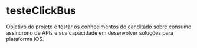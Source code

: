 # testeClickBus
 Objetivo do projeto é testar os conhecimentos do canditado sobre consumo assíncrono de APIs e sua capacidade em desenvolver soluções para plataforma iOS.
